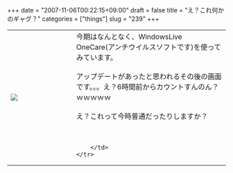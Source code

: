 +++
date = "2007-11-06T00:22:15+09:00"
draft = false
title = "え？これ何かのギャグ？"
categories = ["things"]
slug = "239"
+++

<table width="100%">
	<tr>
		<td width="30%" valign="middle">
			<img src="https://keruru.net/images/472f3526ac3e1-071106-001203.jpg" border="0" />
		</td>
		<td width="70%" valign="middle">
			今期はなんとなく、WindowsLive OneCare(アンチウイルスソフトです)を使ってみています。<br />
<br />
アップデートがあったと思われるその後の画面です。。。え？6時間前からカウントすんのん？ｗｗｗｗｗ<br />
<br />
え？これって今時普通だったりしますか？<br />
<br />
<br />

		</td>
	</tr>
</table>
